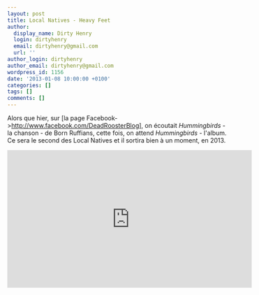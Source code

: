 ```yaml
---
layout: post
title: Local Natives - Heavy Feet
author:
  display_name: Dirty Henry
  login: dirtyhenry
  email: dirtyhenry@gmail.com
  url: ''
author_login: dirtyhenry
author_email: dirtyhenry@gmail.com
wordpress_id: 1156
date: '2013-01-08 10:00:00 +0100'
categories: []
tags: []
comments: []
---
```

Alors que hier, sur [la page Facebook->http://www.facebook.com/DeadRoosterBlog], on écoutait *Hummingbirds* - la chanson - de Born Ruffians, cette fois, on attend *Hummingbirds* - l'album. Ce sera le second des Local Natives et il sortira bien à un moment, en 2013.

<iframe width="560" height="315" src="http://www.youtube.com/embed/h2zWfxW60z0" frameborder="0" allowfullscreen></iframe>
